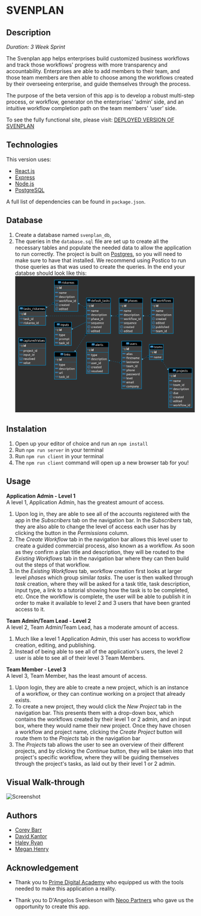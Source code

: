 # SVENPLAN 

## Description

_Duration: 3 Week Sprint_

The Svenplan app helps enterprises build customized business workflows and track those workflows' progress with more transparency and accountability. Enterprises are able to add members to their team, and those team members are then able to choose among the workflows created by their overseeing enterprise, and guide themselves through the process. 

The purpose of the beta version of this app is to develop a robust multi-step process, or workflow, generator on the enterprises' ‘admin’ side, and an intuitive workflow completion path on the team members' ‘user’ side.

To see the fully functional site, please visit: [DEPLOYED VERSION OF SVENPLAN](https://svenplan.herokuapp.com/)

## Technologies
This version uses:

- [React.js](https://reactjs.org/)
- [Express](https://expressjs.com/) 
- [Node.js](https://nodejs.org/en/)
- [PostgreSQL](https://www.postgresql.org/download/)

A full list of dependencies can be found in `package.json`.

## Database

1. Create a database named `svenplan_db`,
2. The queries in the `database.sql` file are set up to create all the necessary tables and populate the needed data to allow the application to run correctly. The project is built on [Postgres](https://www.postgresql.org/download/), so you will need to make sure to have that installed. We recommend using Postico to run those queries as that was used to create the queries. 
In the end your databse should look like this:
![Database](/public/images/database.png?raw=true "database setup")

## Instalation

1. Open up your editor of choice and run an `npm install`
2. Run `npm run server` in your terminal
3. Run `npm run client` in your terminal
4. The `npm run client` command will open up a new browser tab for you!

## Usage

**Application Admin - Level 1**  
A level 1, Application Admin, has the greatest amount of access. 
1. Upon log in, they are able to see all of the accounts registered with the app in the *Subscribers* tab on the navigation bar. In the *Subscribers* tab, they are also able to change the level of access each user has by clicking the button in the *Permissions* column.
2. The *Create Workflow* tab in the navigation bar allows this level user to create a guided commercial process, also known as a workflow. As soon as they confirm a plan title and description, they will be routed to the *Existing Workflows* tab in the navigation bar where they can then build out the steps of that workflow.
3. In the *Existing Workflows* tab, workflow creation first looks at larger level *phases* which group similar *tasks*. The user is then walked through *task* creation, where they will be asked for a task title, task description, input type, a link to a tutorial showing how the task is to be completed, etc. Once the workflow is complete, the user will be able to publish it in order to make it available to level 2 and 3 users that have been granted access to it.

**Team Admin/Team Lead - Level 2**  
A level 2, Team Admin/Team Lead, has a moderate amount of access.  
1. Much like a level 1 Application Admin, this user has access to workflow creation, editing, and publishing.
2. Instead of being able to see all of the application's users, the level 2 user is able to see all of their level 3 Team Members.

**Team Member - Level 3**  
A level 3, Team Member, has the least amount of access.  
1. Upon login, they are able to create a new project, which is an instance of a workflow, or they can continue working on a project that already exists.
2. To create a new project, they would click the *New Project* tab in the navigation bar. This presents them with a drop-down box, which contains the workflows created by their level 1 or 2 admin, and an input box, where they would name their new project. Once they have chosen a workflow and project name, clicking the *Create Project* button will route them to the *Projects* tab in the navigation bar
3. The *Projects* tab allows the user to see an overview of their different projects, and by clicking the *Continue* button, they will be taken into that project's specific workflow, where they will be guiding themselves through the project's tasks, as laid out by their level 1 or 2 admin.

## Visual Walk-through

![Screenshot](/public/images/walkthrough.gif?raw=true "walkthrough gif")

## Authors

* [Corey Barr](https://github.com/cjbarr)
* [David Kantor](https://github.com/demkantor)
* [Haley Ryan](https://github.com/haley-r)
* [Megan Henry](https://github.com/meghen)

## Acknowledgement
* Thank you to [Prime Digital Academy](https://primeacademy.io/) who equipped us with the tools needed to make this application a reality. 

* Thank you to D'Angelos Svenkeson with [Neoo Partners](https://www.neoopartners.com/) who gave us the opportunity to create this app.

